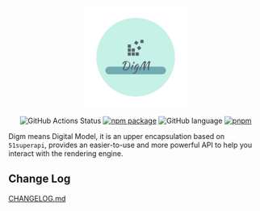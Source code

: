 <div align="center">

<img src="./docs/digm-logo.png" width="200" alt="logo" />

![GitHub Actions Status](https://github.com/Cphayim/digm/actions/workflows/build.yml/badge.svg)
[![npm package](https://badgen.net/npm/v/@cphayim-digm/core)](https://www.npmjs.com/package/@cphayim-digm/core)
![GitHub language](https://img.shields.io/github/languages/top/Cphayim/digm.svg)
[![pnpm](https://img.shields.io/badge/maintained%20with-pnpm-f49033.svg)](https://pnpm.io/)

</div>

Digm means Digital Model, it is an upper encapsulation based on `51superapi`, provides an easier-to-use and more powerful API to help you interact with the rendering engine.

## Change Log

[CHANGELOG.md](./CHANGELOG.md)
